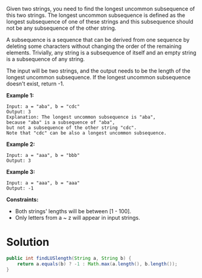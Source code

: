 Given two strings, you need to find the longest uncommon subsequence of this two strings. The longest uncommon subsequence is defined as the longest subsequence of one of these strings and this subsequence should not be any subsequence of the other string.

A subsequence is a sequence that can be derived from one sequence by deleting some characters without changing the order of the remaining elements. Trivially, any string is a subsequence of itself and an empty string is a subsequence of any string.

The input will be two strings, and the output needs to be the length of the longest uncommon subsequence. If the longest uncommon subsequence doesn't exist, return -1.

 

__Example 1:__

```
Input: a = "aba", b = "cdc"
Output: 3
Explanation: The longest uncommon subsequence is "aba", 
because "aba" is a subsequence of "aba", 
but not a subsequence of the other string "cdc".
Note that "cdc" can be also a longest uncommon subsequence.
```

__Example 2:__

```
Input: a = "aaa", b = "bbb"
Output: 3
```

__Example 3:__

```
Input: a = "aaa", b = "aaa"
Output: -1
```

__Constraints:__

* Both strings' lengths will be between [1 - 100].  
* Only letters from a ~ z will appear in input strings.  

# Solution

```java
public int findLUSlength(String a, String b) {
    return a.equals(b) ? -1 : Math.max(a.length(), b.length());
}
```
